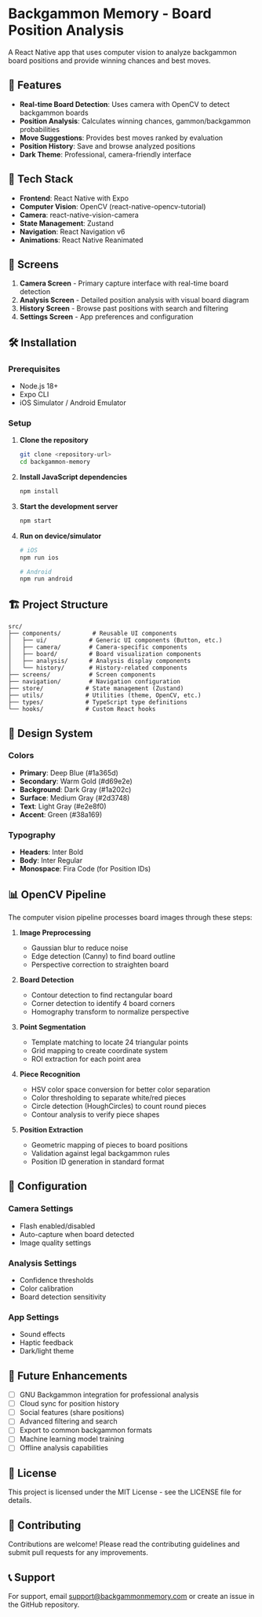 # Backgammon Memory - Board Position Analysis

A React Native app that uses computer vision to analyze backgammon board positions and provide winning chances and best moves.

## 🎯 Features

- **Real-time Board Detection**: Uses camera with OpenCV to detect backgammon boards
- **Position Analysis**: Calculates winning chances, gammon/backgammon probabilities
- **Move Suggestions**: Provides best moves ranked by evaluation
- **Position History**: Save and browse analyzed positions
- **Dark Theme**: Professional, camera-friendly interface

## 🚀 Tech Stack

- **Frontend**: React Native with Expo
- **Computer Vision**: OpenCV (react-native-opencv-tutorial)
- **Camera**: react-native-vision-camera
- **State Management**: Zustand
- **Navigation**: React Navigation v6
- **Animations**: React Native Reanimated
 

## 📱 Screens

1. **Camera Screen** - Primary capture interface with real-time board detection
2. **Analysis Screen** - Detailed position analysis with visual board diagram
3. **History Screen** - Browse past positions with search and filtering
4. **Settings Screen** - App preferences and configuration

## 🛠 Installation

### Prerequisites
- Node.js 18+
- Expo CLI
- iOS Simulator / Android Emulator

### Setup

1. **Clone the repository**
   ```bash
   git clone <repository-url>
   cd backgammon-memory
   ```

2. **Install JavaScript dependencies**
   ```bash
   npm install
   ```

3. **Start the development server**
   ```bash
   npm start
   ```

4. **Run on device/simulator**
   ```bash
   # iOS
   npm run ios
   
   # Android
   npm run android
   ```

## 🏗 Project Structure

```
src/
├── components/         # Reusable UI components
│   ├── ui/            # Generic UI components (Button, etc.)
│   ├── camera/        # Camera-specific components
│   ├── board/         # Board visualization components
│   ├── analysis/      # Analysis display components
│   └── history/       # History-related components
├── screens/           # Screen components
├── navigation/        # Navigation configuration
├── store/            # State management (Zustand)
├── utils/            # Utilities (theme, OpenCV, etc.)
├── types/            # TypeScript type definitions
└── hooks/            # Custom React hooks
```

## 🎨 Design System

### Colors
- **Primary**: Deep Blue (#1a365d)
- **Secondary**: Warm Gold (#d69e2e)
- **Background**: Dark Gray (#1a202c)
- **Surface**: Medium Gray (#2d3748)
- **Text**: Light Gray (#e2e8f0)
- **Accent**: Green (#38a169)

### Typography
- **Headers**: Inter Bold
- **Body**: Inter Regular
- **Monospace**: Fira Code (for Position IDs)

## 📊 OpenCV Pipeline

The computer vision pipeline processes board images through these steps:

1. **Image Preprocessing**
   - Gaussian blur to reduce noise
   - Edge detection (Canny) to find board outline
   - Perspective correction to straighten board

2. **Board Detection**
   - Contour detection to find rectangular board
   - Corner detection to identify 4 board corners
   - Homography transform to normalize perspective

3. **Point Segmentation**
   - Template matching to locate 24 triangular points
   - Grid mapping to create coordinate system
   - ROI extraction for each point area

4. **Piece Recognition**
   - HSV color space conversion for better color separation
   - Color thresholding to separate white/red pieces
   - Circle detection (HoughCircles) to count round pieces
   - Contour analysis to verify piece shapes

5. **Position Extraction**
   - Geometric mapping of pieces to board positions
   - Validation against legal backgammon rules
   - Position ID generation in standard format

## 🔧 Configuration

### Camera Settings
- Flash enabled/disabled
- Auto-capture when board detected
- Image quality settings

### Analysis Settings
- Confidence thresholds
- Color calibration
- Board detection sensitivity

### App Settings
- Sound effects
- Haptic feedback
- Dark/light theme

## 🚀 Future Enhancements

- [ ] GNU Backgammon integration for professional analysis
- [ ] Cloud sync for position history
- [ ] Social features (share positions)
- [ ] Advanced filtering and search
- [ ] Export to common backgammon formats
- [ ] Machine learning model training
- [ ] Offline analysis capabilities

## 📄 License

This project is licensed under the MIT License - see the LICENSE file for details.

## 🤝 Contributing

Contributions are welcome! Please read the contributing guidelines and submit pull requests for any improvements.

## 📞 Support

For support, email support@backgammonmemory.com or create an issue in the GitHub repository.